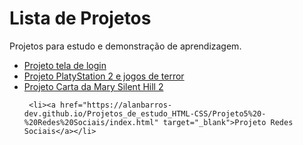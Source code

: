 # Lista de Projetos
 Projetos para estudo e demonstração de aprendizagem.

 <ul>
     <li><a href="https://alanbarros-dev.github.io/Projetos_de_estudo_HTML-CSS/Projeto1%20-%20Pagina%20de%20Login/index" target="_blank">Projeto tela de login</a></li>
     <li><a href="https://alanbarros-dev.github.io/Projetos_de_estudo_HTML-CSS/Projeto2%20-%20PS2/index" target="blank">Projeto PlatyStation 2 e jogos de terror</a></li>
     <li><a href="https://alanbarros-dev.github.io/Projetos_de_estudo_HTML-CSS/Projeto3%20-%20Carta%20da%20Mary%20SH2/" target="_blank">Projeto Carta da Mary Silent Hill 2</a></li>
 
     <li><a href="https://alanbarros-dev.github.io/Projetos_de_estudo_HTML-CSS/Projeto5%20-%20Redes%20Sociais/index.html" target="_blank">Projeto Redes Sociais</a></li>
 </ul>
